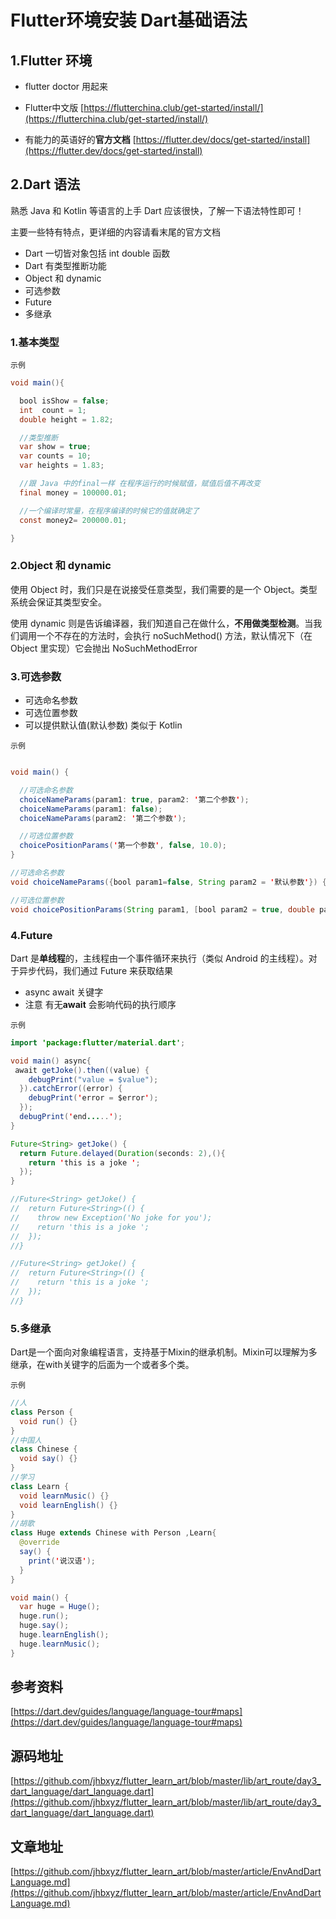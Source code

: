 # Flutter环境安装 Dart基础语法

## 1.Flutter 环境

* flutter doctor 用起来

* Flutter中文版 [https://flutterchina.club/get-started/install/](https://flutterchina.club/get-started/install/)
* 有能力的英语好的**官方文档** [https://flutter.dev/docs/get-started/install](https://flutter.dev/docs/get-started/install)



## 2.Dart 语法

熟悉 Java 和 Kotlin 等语言的上手 Dart 应该很快，了解一下语法特性即可！

主要一些特有特点，更详细的内容请看末尾的官方文档

* Dart 一切皆对象包括 int double 函数
* Dart 有类型推断功能
* Object 和 dynamic
* 可选参数
* Future
* 多继承



### 1.基本类型

`示例`

```java
void main(){

  bool isShow = false;
  int  count = 1;
  double height = 1.82;

  //类型推断
  var show = true;
  var counts = 10;
  var heights = 1.83;

  //跟 Java 中的final一样 在程序运行的时候赋值，赋值后值不再改变
  final money = 100000.01;

  //一个编译时常量，在程序编译的时候它的值就确定了
  const money2= 200000.01;

}
```



### 2.Object 和 dynamic

使用 Object 时，我们只是在说接受任意类型，我们需要的是一个 Object。类型系统会保证其类型安全。

使用 dynamic 则是告诉编译器，我们知道自己在做什么，**不用做类型检测**。当我们调用一个不存在的方法时，会执行 noSuchMethod() 方法，默认情况下（在 Object 里实现）它会抛出 NoSuchMethodError



### 3.可选参数

* 可选命名参数
* 可选位置参数
* 可以提供默认值(默认参数) 类似于 Kotlin

`示例`

```java

void main() {

  //可选命名参数
  choiceNameParams(param1: true, param2: '第二个参数');
  choiceNameParams(param1: false);
  choiceNameParams(param2: '第二个参数');

  //可选位置参数
  choicePositionParams('第一个参数', false, 10.0);
}

//可选命名参数
void choiceNameParams({bool param1=false, String param2 = '默认参数'}) {}

//可选位置参数
void choicePositionParams(String param1, [bool param2 = true, double param3 = 0.0]) {}

```



### 4.Future

Dart 是**单线程**的，主线程由一个事件循环来执行（类似 Android 的主线程）。对于异步代码，我们通过 Future 来获取结果

* async  await 关键字
* 注意 有无**await** 会影响代码的执行顺序

`示例`

```java
import 'package:flutter/material.dart';

void main() async{
 await getJoke().then((value) {
    debugPrint("value = $value");
  }).catchError((error) {
    debugPrint('error = $error');
  });
  debugPrint('end.....');
}

Future<String> getJoke() {
  return Future.delayed(Duration(seconds: 2),(){
    return 'this is a joke ';
  });
}

//Future<String> getJoke() {
//  return Future<String>(() {
//    throw new Exception('No joke for you');
//    return 'this is a joke ';
//  });
//}

//Future<String> getJoke() {
//  return Future<String>(() {
//    return 'this is a joke ';
//  });
//}
```

### 5.多继承

Dart是一个面向对象编程语言，支持基于Mixin的继承机制。Mixin可以理解为多继承，在with关键字的后面为一个或者多个类。

`示例`

```java
//人
class Person {
  void run() {}
}
//中国人
class Chinese {
  void say() {}
}
//学习
class Learn {
  void learnMusic() {}
  void learnEnglish() {}
}
//胡歌
class Huge extends Chinese with Person ,Learn{
  @override
  say() {
    print('说汉语');
  }
}

void main() {
  var huge = Huge();
  huge.run();
  huge.say();
  huge.learnEnglish();
  huge.learnMusic();
}
```

## 参考资料

[https://dart.dev/guides/language/language-tour#maps](https://dart.dev/guides/language/language-tour#maps)

## 源码地址

[https://github.com/jhbxyz/flutter_learn_art/blob/master/lib/art_route/day3_dart_language/dart_language.dart](https://github.com/jhbxyz/flutter_learn_art/blob/master/lib/art_route/day3_dart_language/dart_language.dart)

## 文章地址

[https://github.com/jhbxyz/flutter_learn_art/blob/master/article/EnvAndDartLanguage.md](https://github.com/jhbxyz/flutter_learn_art/blob/master/article/EnvAndDartLanguage.md)